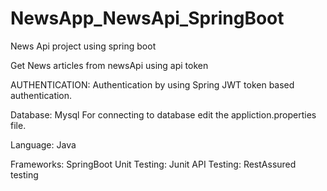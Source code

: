 # NewsApp_NewsApi_SpringBoot
News Api project using spring boot  

Get News articles from newsApi using api token

AUTHENTICATION: Authentication by using Spring JWT token based authentication.
 
Database: Mysql
For connecting to database edit the appliction.properties file.

Language: Java

Frameworks:
 SpringBoot
 Unit Testing: Junit
 API Testing: RestAssured testing


